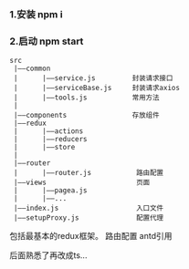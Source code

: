 ### 1.安装 npm i 
### 2.启动 npm start

```
src
 |——common
 |      |——service.js         封装请求接口
 |      |——serviceBase.js     封装请求axios 
 |      |——tools.js           常用方法
 |
 |——components                存放组件
 |——redux
 |      |——actions
 |      |——reducers
 |      |——store
 |
 |——router
 |      |——router.js           路由配置
 |——views                      页面
 |      |——pagea.js
 |      |——...
 |——index.js                   入口文件
 |——setupProxy.js              配置代理 
```

 包括最基本的redux框架。
 路由配置
 antd引用

 后面熟悉了再改成ts...           